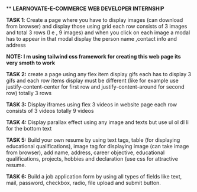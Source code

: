 **                                                 **LEARNOVATE-E-COMMERCE**
                                                 **WEB DEVELOPER INTERNSHIP**



**TASK 1**: 
Create a page where you have to display images (can download from browser) and display those using grid each row consists of 3 images and total 3 rows (I e , 9 images) and when you click on each image a modal has to appear in that modal display the person name ,contact info and address

**NOTE: I m using tailwind css framework for creating this web page  its very smoth to work**


**TASK 2:** 
create a page using any flex item display gifs each has to display 3 gifs and each row items display must be different (like for example use justify-content-center for first row and justify-content-around for second row) totally 3 rows


**TASK 3:**
Display iframes using flex 3 videos in website page each row consists of 3 videos totally 9 videos

**TASK 4:**
Display parallax effect using any image and texts but use ul ol dl li for the bottom text

**TASK 5:**
Build your own resume by using text tags, table (for displaying educational qualifications), image tag for displaying image (can take image from browser), add name, address, career objective, educational qualifications, projects, hobbies and declaration (use css for attractive resume.

**TASK 6:**
Build a job application form by using all types of fields like text, mail, password, checkbox, radio, file upload and submit button.
